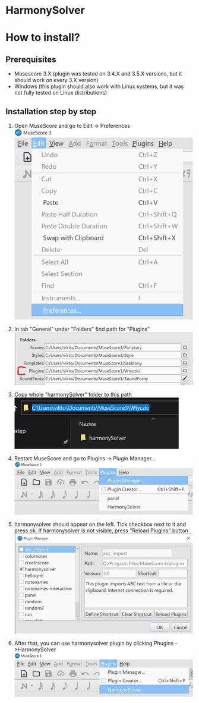 # HarmonySolver


# How to install?

## Prerequisites

* Musescore 3.X (plugin was tested on 3.4.X and 3.5.X versions, but it should work on every 3.X version)
* Windows (this plugin should also work with Linux systems, but it was not fully tested on Linux distributions)

## Installation step by step

1. Open MuseScore and go to Edit -> Preferences
![Alt text](./photos/1.png?raw=true "Title")

2. In tab "General" under "Folders" find path for "Plugins"
![Alt text](./photos/2.png?raw=true "Title")

3. Copy whole "harmonySolver" folder to this path
![Alt text](./photos/3.png?raw=true "Title")

4. Restart MuseScore and go to Plugins -> Plugin Manager...
![Alt text](./photos/4.png?raw=true "Title")

5. harmonysolver should appear on the left. Tick checkbox next to it and press ok. If harmonysolver is not visible, press "Reload Plugins" button
![Alt text](./photos/5.png?raw=true "Title")

6. After that, you can use harmonysolver plugin by clicking Phugins ->HarmonySolver
![Alt text](./photos/6.png?raw=true "Title")
 
